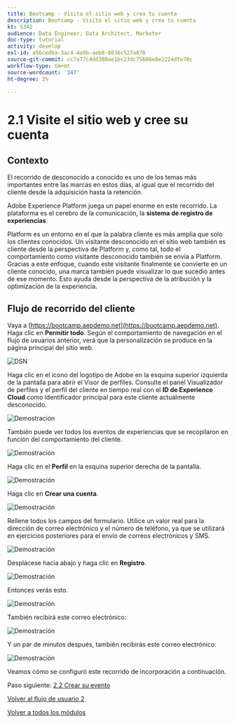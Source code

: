 ```yaml
---
title: Bootcamp - Visita el sitio web y crea tu cuenta
description: Bootcamp - Visita el sitio web y crea tu cuenta
kt: 5342
audience: Data Engineer, Data Architect, Marketer
doc-type: tutorial
activity: develop
exl-id: a56cedba-3ac4-4a9b-aeb8-8036c527a878
source-git-commit: cc7a77c4dd380ae1bc23dc75608e8e2224dfe78c
workflow-type: tm+mt
source-wordcount: '347'
ht-degree: 2%

---
```


# 2.1 Visite el sitio web y cree su cuenta

## Contexto

El recorrido de desconocido a conocido es uno de los temas más importantes entre las marcas en estos días, al igual que el recorrido del cliente desde la adquisición hasta la retención.

Adobe Experience Platform juega un papel enorme en este recorrido. La plataforma es el cerebro de la comunicación, la **sistema de registro de experiencias**.

Platform es un entorno en el que la palabra cliente es más amplia que solo los clientes conocidos. Un visitante desconocido en el sitio web también es cliente desde la perspectiva de Platform y, como tal, todo el comportamiento como visitante desconocido también se envía a Platform. Gracias a este enfoque, cuando este visitante finalmente se convierte en un cliente conocido, una marca también puede visualizar lo que sucedió antes de ese momento. Esto ayuda desde la perspectiva de la atribución y la optimización de la experiencia.

## Flujo de recorrido del cliente

Vaya a [https://bootcamp.aepdemo.net](https://bootcamp.aepdemo.net). Haga clic en **Permitir todo**. Según el comportamiento de navegación en el flujo de usuarios anterior, verá que la personalización se produce en la página principal del sitio web.

![DSN](./images/web8.png)

Haga clic en el icono del logotipo de Adobe en la esquina superior izquierda de la pantalla para abrir el Visor de perfiles. Consulte el panel Visualizador de perfiles y el perfil del cliente en tiempo real con el **ID de Experience Cloud** como identificador principal para este cliente actualmente desconocido.

![Demostración](./images/pv1.png)

También puede ver todos los eventos de experiencias que se recopilaron en función del comportamiento del cliente.

![Demostración](./images/pv3.png)

Haga clic en el **Perfil** en la esquina superior derecha de la pantalla.

![Demostración](./images/pv4.png)

Haga clic en **Crear una cuenta**.

![Demostración](./images/pv5.png)

Rellene todos los campos del formulario. Utilice un valor real para la dirección de correo electrónico y el número de teléfono, ya que se utilizará en ejercicios posteriores para el envío de correos electrónicos y SMS.

![Demostración](./images/pv7.png)

Desplácese hacia abajo y haga clic en **Registro**.

![Demostración](./images/pv8.png)

Entonces verás esto.

![Demostración](./images/pv9.png)

También recibirá este correo electrónico:

![Demostración](./images/pv10.png)

Y un par de minutos después, también recibirás este correo electrónico:

![Demostración](./images/pv11.png)

Veamos cómo se configuró este recorrido de incorporación a continuación.

Paso siguiente: [2.2 Crear su evento](./ex2.md)

[Volver al flujo de usuario 2](./uc2.md)

[Volver a todos los módulos](../../overview.md)
